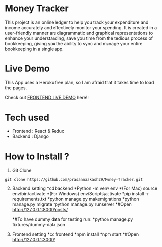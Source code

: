 # Money Tracker
This project is an online ledger to help you track your expenditure and income accurately and effectively monitor your spending. It is created in a user-friendly manner are diagrammatic and graphical representations to enhance your understanding, save you time from the tedious process of bookkeeping, giving you the ability to sync and manage your entire bookkeeping in a single app. 

# Live Demo
  This App uses a Heroku free plan, so I am afraid that it takes time to load the pages.

Check out [FRONTEND LIVE DEMO](https://money-tracker01.netlify.app/) here!!

# Tech used
  * Frontend : React & Redux
  * Backend : Django
# How to Install ?
  1. Git Clone

    git clone https://github.com/prasannaakash29/Money-Tracker.git

  2. Backend setting
     *cd backend
     *Python -m venv env
     *(For Mac) source env/bin/activate
     *(For Windows) env/Scripts\activate
     *pip install -r requirements.txt
     *python manage.py makemigrations
     *python manage.py migrate
     *python manage.py runserver
     *#Open http://127.0.0.1:8000/posts/

     *#To have dummy data for testing run:
     *python manage.py fixtures/dummy-data.json
  
  
3. Frontend setting
    *cd frontend
    *npm install
    *npm start
    *#Open http://127.0.0.1:3000/
